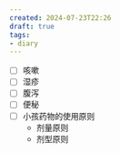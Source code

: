 ```yaml
---
created: 2024-07-23T22:26
draft: true
tags:
- diary
---
```



- [ ] 咳嗽
- [ ] 湿疹
- [ ] 腹泻
- [ ] 便秘
- [ ] 小孩药物的使用原则
	- 剂量原则
	- 剂型原则